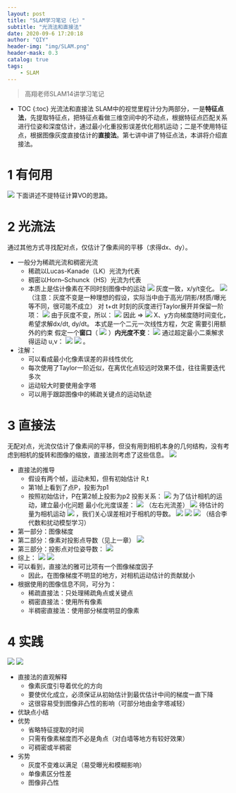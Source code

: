 ```yaml
---
layout: post
title: "SLAM学习笔记（七）"
subtitle: "光流法和直接法"
date: 2020-09-6 17:20:18
author: "QIY"
header-img: "img/SLAM.png"
header-mask: 0.3
catalog: true
tags:
    - SLAM
---
```

> 高翔老师SLAM14讲学习笔记
* TOC
{:toc}
光流法和直接法
SLAM中的视觉里程计分为两部分，一是**特征点法**，先提取特征点，把特征点看做三维空间中的不动点，根据特征点匹配关系进行位姿和深度估计，通过最小化重投影误差优化相机运动；二是不使用特征点，根据图像灰度直接估计的**直接法**。第七讲中讲了特征点法，本讲将介绍直接法。
# 1 有何用
![](/img/in-post/200906_slam7/e9598f5e31f016a27cc618bcac5b9c78.png)
下面讲述不提特征计算VO的思路。
# 2 光流法
通过其他方式寻找配对点，仅估计了像素间的平移（求得dx、dy）。
-   一般分为稀疏光流和稠密光流
    -   稀疏以Lucas-Kanade（LK）光流为代表
    -   稠密以Horn–Schunck（HS）光流为代表
    -   本质上是估计像素在不同时刻图像中的运动
![](/img/in-post/200906_slam7/4bc3a9297402cdfeb802492250bb6452.png)
灰度一致，x/y/t变化。
![](/img/in-post/200906_slam7/5cb6e80456c4ca0a5e53172647f83d6e.png)
（注意：灰度不变是一种理想的假设，实际当中由于高光/阴影/材质/曝光等不同，很可能不成立）
对 t+dt 时刻的灰度进行Taylor展开并保留一阶项：
![](/img/in-post/200906_slam7/795df3973c20aecfe5e16e42039898dc.png)
由于灰度不变，所以：
![](/img/in-post/200906_slam7/bd4f4b8976d384fdee702be4d076abe6.png)
因此 =\>
![](/img/in-post/200906_slam7/348e37420de1b620f44951127bb3b93f.png)
X、y方向梯度随时间变化，希望求解dx/dt, dy/dt。
本式是一个二元一次线性方程，欠定
需要引用额外的约束
假定一个**窗口**（
![](/img/in-post/200906_slam7/dbee992c0977a276f70001821b29648c.emf)
）**内光度不变**：
![](/img/in-post/200906_slam7/b205c172d183ef5afe8b368a2f4c3e67.png)
通过超定最小二乘解求得运动 u,v：
![](/img/in-post/200906_slam7/ca343285aaf1b3e1d07ce3b5ed3a8486.png)
![](/img/in-post/200906_slam7/aba810b227b0acbfcc34f06e8a9da308.png)
。
-   注解：
    -   可以看成最小化像素误差的非线性优化
    -   每次使用了Taylor一阶近似，在离优化点较远时效果不佳，往往需要迭代多次
    -   运动较大时要使用金字塔
    -   可以用于跟踪图像中的稀疏关键点的运动轨迹
# 3 直接法
无配对点，光流仅估计了像素间的平移，但没有用到相机本身的几何结构，没有考虑到相机的旋转和图像的缩放，直接法则考虑了这些信息。
![](/img/in-post/200906_slam7/da21d86f2454f05ef09be35f2a642d23.png)
-   直接法的推导
    -   假设有两个帧，运动未知，但有初始估计 R,t
    -   第1帧上看到了点P，投影为p1
    -   按照初始估计，P在第2帧上投影为p2
投影关系：
![](/img/in-post/200906_slam7/cd6b3a94966416d51efcd3ee34cb2160.png)
为了估计相机的运动，建立最小化问题
最小化光度误差：
![](/img/in-post/200906_slam7/59388452ac855deffe2bfbd3dce54077.png)
（左右光流差）
![](/img/in-post/200906_slam7/f87ef6be56231aa701bd68e080de336e.png)
待估计的量为相机运动
![](/img/in-post/200906_slam7/4c30ee8b9de5c1114be116cd62e70750.emf)
，我们关心误差相对于相机的导数。
![](/img/in-post/200906_slam7/b17da5acd98c1874c385e912aaa1b553.png)
![](/img/in-post/200906_slam7/b30d6337793338c35594e4aa4f96af57.png)
![](/img/in-post/200906_slam7/c86005d273ee4597e58161a803dc4b65.png)
（结合李代数和扰动模型学习）
-   第一部分：图像梯度
-   第二部分：像素对投影点导数（见上一章）
![](/img/in-post/200906_slam7/a6a854af7e6e8ddc76e13c1ddd3a7835.png)
-   第三部分：投影点对位姿导数：
![](/img/in-post/200906_slam7/ce89864627290b37558229ccf75b0bd0.png)
-   综上：
![](/img/in-post/200906_slam7/b0ff2390bab642ff6422340a52f547c1.png)
![](/img/in-post/200906_slam7/1e2e5b7da2a8dc6ff2b25007f6c8ad4d.png)
-   可以看到，直接法的雅可比项有一个图像梯度因子
    -   因此，在图像梯度不明显的地方，对相机运动估计的贡献就小
-   根据使用的图像信息不同，可分为：
    -   稀疏直接法：只处理稀疏角点或关键点
    -   稠密直接法：使用所有像素
    -   半稠密直接法：使用部分梯度明显的像素
# 4 实践
![](/img/in-post/200906_slam7/e139c539072291d24d9e09337345cc6c.png)
![](/img/in-post/200906_slam7/c8f3a2baf50a9517c28236de9ac44543.png)
-   直接法的直观解释
    -   像素灰度引导着优化的方向
    -   要使优化成立，必须保证从初始估计到最优估计中间的梯度一直下降
    -   这很容易受到图像非凸性的影响（可部分地由金字塔减轻）
-   优缺点小结
-   优势
    -   省略特征提取的时间
    -   只需有像素梯度而不必是角点（对白墙等地方有较好效果）
    -   可稠密或半稠密
-   劣势
    -   灰度不变难以满足（易受曝光和模糊影响）
    -   单像素区分性差
    -   图像非凸性
